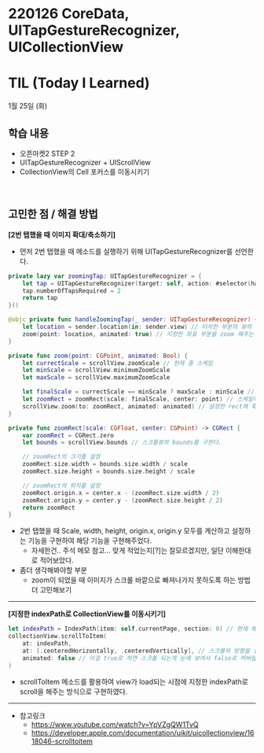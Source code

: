 # 220126 CoreData, UITapGestureRecognizer, UICollectionView
# TIL (Today I Learned)


1월 25일 (화)

## 학습 내용
- 오픈마켓2 STEP 2
- UITapGestureRecognizer + UIScrollView
- CollectionView의 Cell 포커스를 이동시키기


&nbsp;

## 고민한 점 / 해결 방법

**[2번 탭했을 때 이미지 확대/축소하기]**

* 먼저 2번 탭했을 때 메소드를 실행하기 위해 UITapGestureRecognizer를 선언한다.
```swift
private lazy var zoomingTap: UITapGestureRecognizer = {
    let tap = UITapGestureRecognizer(target: self, action: #selector(handleZoomingTap))
    tap.numberOfTapsRequired = 2
    return tap
}()
```

```swift
@objc private func handleZoomingTap(_ sender: UITapGestureRecognizer) {
    let location = sender.location(in: sender.view) // 터치한 부분의 뷰의 좌표를 반환하는 메소드
    zoom(point: location, animated: true) // 지정한 좌표 부분을 zoom 해주는 메소드 호출
}

private func zoom(point: CGPoint, animated: Bool) {
    let currectScale = scrollView.zoomScale // 현재 줌 스케일
    let minScale = scrollView.minimumZoomScale 
    let maxScale = scrollView.maximumZoomScale

    let finalScale = currectScale == minScale ? maxScale : minScale // 현재 스케일이 minimum이면 확대, 아니라면 축소
    let zoomRect = zoomRect(scale: finalScale, center: point) // 스케일에 따른 rect를 설정하는 메소드 호출
    scrollView.zoom(to: zoomRect, animated: animated) // 설정한 rect에 확대, 혹은 축소를 해주는 메소드 호출
}

private func zoomRect(scale: CGFloat, center: CGPoint) -> CGRect {
    var zoomRect = CGRect.zero
    let bounds = scrollView.bounds // 스크롤뷰의 bounds를 구한다.

    // zoomRect의 크기를 설정
    zoomRect.size.width = bounds.size.width / scale
    zoomRect.size.height = bounds.size.height / scale

    // zoomRect의 위치를 설정
    zoomRect.origin.x = center.x - (zoomRect.size.width / 2)
    zoomRect.origin.y = center.y - (zoomRect.size.height / 2)
    return zoomRect
}
```
* 2번 탭했을 때 Scale, width, height, origin.x, origin.y 모두를 계산하고 설정하는 기능을 구현하여 해당 기능을 구현해주었다.
    * 자세한건.. 주석 메모 참고... 맞게 적었는지[?]는 잘모르겠지만, 일단 이해한대로 적어보았다.
* 좀더 생각해봐야할 부분
    * zoom이 되었을 때 이미지가 스크롤 바깥으로 빠져나가지 못하도록 하는 방법 더 고민해보기

---

**[지정한 indexPath로 CollectionView를 이동시키기]**

```swift
let indexPath = IndexPath(item: self.currentPage, section: 0) // 현재 페이지에 대한 값을 프로퍼티로 정의하여 활용
collectionView.scrollToItem(
    at: indexPath,
    at: [.centeredHorizontally, .centeredVertically], // 스크롤의 방향을 설정
    animated: false // 이걸 true로 하면 스크롤 되는게 눈에 보여서 false로 꺼버림
)
```
* scrollToItem 메소드를 활용하여 view가 load되는 시점에 지정한 indexPath로 scroll을 해주는 방식으로 구현하였다.

---

- 참고링크
    - https://www.youtube.com/watch?v=YpVZgQW1TvQ
    - https://developer.apple.com/documentation/uikit/uicollectionview/1618046-scrolltoitem
